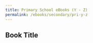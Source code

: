```yaml
---
title: Primary School eBooks (Y - Z)
permalink: /ebooks/secondary/pri-y-z
---
```


## **Book Title**